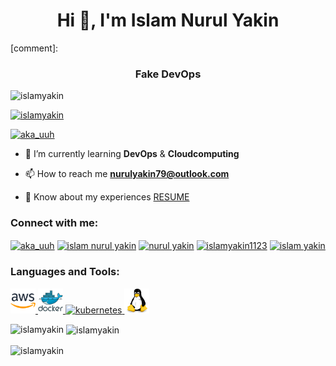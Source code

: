 <h1 align="center">Hi 👋, I'm Islam Nurul Yakin</h1>
[comment]: <h3 align="center">Fake DevOps</h3>

<p align="left"> <img src="https://komarev.com/ghpvc/?username=islamyakin&label=Profile%20views&color=0e75b6&style=flat" alt="islamyakin" /> </p>

<p align="left"> <a href="https://github.com/ryo-ma/github-profile-trophy"><img src="https://github-profile-trophy.vercel.app/?username=islamyakin" alt="islamyakin" /></a> </p>

<p align="left"> <a href="https://twitter.com/aka_uuh" target="blank"><img src="https://img.shields.io/twitter/follow/aka_uuh?logo=twitter&style=for-the-badge" alt="aka_uuh" /></a> </p>

- 🌱 I’m currently learning **DevOps** & **Cloudcomputing**

- 📫 How to reach me **nurulyakin79@outlook.com**

- 📄 Know about my experiences [RESUME](https://drive.google.com/file/d/1oMePKlSTpWMQcQzQt0Q6HkxYRyIgI211/view?usp=drivesdk)

<h3 align="left">Connect with me:</h3>
<p align="left">
<a href="https://twitter.com/aka_uuh" target="blank"><img align="center" src="https://raw.githubusercontent.com/rahuldkjain/github-profile-readme-generator/master/src/images/icons/Social/twitter.svg" alt="aka_uuh" height="30" width="40" /></a>
<a href="https://linkedin.com/in/islamnurulyakin" target="blank"><img align="center" src="https://raw.githubusercontent.com/rahuldkjain/github-profile-readme-generator/master/src/images/icons/Social/linked-in-alt.svg" alt="islam nurul yakin" height="30" width="40" /></a>
<a href="https://fb.com/magsply" target="blank"><img align="center" src="https://raw.githubusercontent.com/rahuldkjain/github-profile-readme-generator/master/src/images/icons/Social/facebook.svg" alt="nurul yakin" height="30" width="40" /></a>
<a href="https://instagram.com/islamyakin1123" target="blank"><img align="center" src="https://raw.githubusercontent.com/rahuldkjain/github-profile-readme-generator/master/src/images/icons/Social/instagram.svg" alt="islamyakin1123" height="30" width="40" /></a>
<a href="https://www.youtube.com/channel/UCMKfrCDP7gcpJZQlxmXm00A" target="blank"><img align="center" src="https://raw.githubusercontent.com/rahuldkjain/github-profile-readme-generator/master/src/images/icons/Social/youtube.svg" alt="islam yakin" height="30" width="40" /></a>
</p>

<h3 align="left">Languages and Tools:</h3>
<p align="left"> <a href="https://aws.amazon.com" target="_blank" rel="noreferrer"> <img src="https://raw.githubusercontent.com/devicons/devicon/master/icons/amazonwebservices/amazonwebservices-original-wordmark.svg" alt="aws" width="40" height="40"/> </a> <a href="https://www.docker.com/" target="_blank" rel="noreferrer"> <img src="https://raw.githubusercontent.com/devicons/devicon/master/icons/docker/docker-original-wordmark.svg" alt="docker" width="40" height="40"/> </a> <a href="https://kubernetes.io" target="_blank" rel="noreferrer"> <img src="https://www.vectorlogo.zone/logos/kubernetes/kubernetes-icon.svg" alt="kubernetes" width="40" height="40"/> </a> <a href="https://www.linux.org/" target="_blank" rel="noreferrer"> <img src="https://raw.githubusercontent.com/devicons/devicon/master/icons/linux/linux-original.svg" alt="linux" width="40" height="40"/> </a> </p>

<p><img align="left" src="https://github-readme-stats.vercel.app/api/top-langs?username=islamyakin&show_icons=true&locale=en&layout=compact" alt="islamyakin" /></p>

<p>&nbsp;<img align="center" src="https://github-readme-stats.vercel.app/api?username=islamyakin&show_icons=true&locale=en" alt="islamyakin" /></p>

<p><img align="center" src="https://github-readme-streak-stats.herokuapp.com/?user=islamyakin&" alt="islamyakin" /></p>
